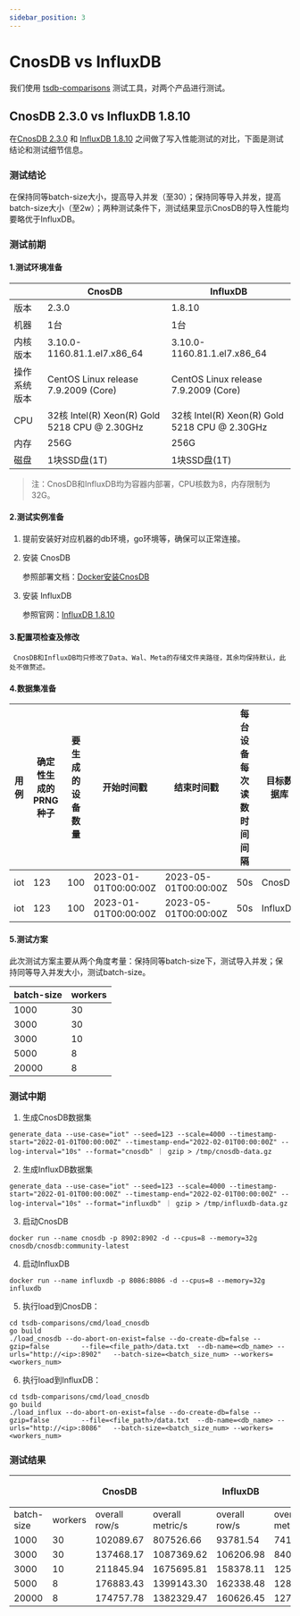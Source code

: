 ```yaml
---
sidebar_position: 3
---
```


# CnosDB vs InfluxDB

我们使用 [tsdb-comparisons](https://github.com/cnosdb/tsdb-comparisons) 测试工具，对两个产品进行测试。

## CnosDB 2.3.0 vs InfluxDB 1.8.10

在[CnosDB 2.3.0](https://github.com/cnosdb/cnosdb) 和 [InfluxDB 1.8.10](https://github.com/influxdata/influxdb) 之间做了写入性能测试的对比，下面是测试结论和测试细节信息。

### 测试结论

在保持同等batch-size大小，提高导入并发（至30）；保持同等导入并发，提高batch-size大小（至2w）；两种测试条件下，测试结果显示CnosDB的导入性能均要略优于InfluxDB。

### 测试前期
#### 1.测试环境准备
|            | CnosDB                                        | InfluxDB                                     |
| ---------- | --------------------------------------------- | -------------------------------------------- |
| 版本        | 2.3.0                                         |   1.8.10                                     |
| 机器        | 1台                                           |  1台                                         |             
| 内核版本    | 3.10.0-1160.81.1.el7.x86_64                   | 3.10.0-1160.81.1.el7.x86_64                  | 
| 操作系统版本 | CentOS Linux release 7.9.2009 (Core)          | CentOS Linux release 7.9.2009 (Core)         | 
| CPU        | 32核 Intel(R) Xeon(R) Gold 5218 CPU @ 2.30GHz | 32核 Intel(R) Xeon(R) Gold 5218 CPU @ 2.30GHz | 
| 内存        | 256G                                         |  256G                                         | 
| 磁盘        | 1块SSD盘(1T)                                  |  1块SSD盘(1T)                                  | 
>注：CnosDB和InfluxDB均为容器内部署，CPU核数为8，内存限制为32G。

#### 2.测试实例准备

1. 提前安装好对应机器的db环境，go环境等，确保可以正常连接。

2. 安装 CnosDB

   参照部署文档：[Docker安装CnosDB](../start/install.md)

3. 安装 InfluxDB

   参照官网：[InfluxDB 1.8.10](https://github.com/influxdata/influxdb) 

#### 3.配置项检查及修改

     CnosDB和InfluxDB均只修改了Data、Wal、Meta的存储文件夹路径，其余均保持默认，此处不做赘述。

#### 4.数据集准备

| 用例 | 确定性生成的PRNG种子 | 要生成的设备数量 | 开始时间戳             | 结束时间戳             | 每台设备每次读数时间间隔 | 目标数据库 | 数据量大小  | 数据行数    |
| --- | ------------------ | ------------- | -------------------- | -------------------- | -------------------- |---------- | --------- | ---------- |
| iot | 123                | 100           | 2023-01-01T00:00:00Z | 2023-05-01T00:00:00Z | 50s                  | CnosDB    | 8G        | 37,342,964 |
| iot | 123                | 100           | 2023-01-01T00:00:00Z | 2023-05-01T00:00:00Z | 50s                  | InfluxDB  | 8G        | 37,342,964 |

#### 5.测试方案

此次测试方案主要从两个角度考量：保持同等batch-size下，测试导入并发；保持同等导入并发大小，测试batch-size。

| batch-size | workers |
| ---------  |  ------ |
| 1000       |  30     |
| 3000       |  30     |
| 3000       |  10     |
| 5000       |  8      |
| 20000      |  8      |

### 测试中期

1. 生成CnosDB数据集
```shell
generate_data --use-case="iot" --seed=123 --scale=4000 --timestamp-start="2022-01-01T00:00:00Z" --timestamp-end="2022-02-01T00:00:00Z" --log-interval="10s" --format="cnosdb" ｜ gzip > /tmp/cnosdb-data.gz
```
2. 生成InfluxDB数据集
```shell
generate_data --use-case="iot" --seed=123 --scale=4000 --timestamp-start="2022-01-01T00:00:00Z" --timestamp-end="2022-02-01T00:00:00Z" --log-interval="10s" --format="influxdb" ｜ gzip > /tmp/influxdb-data.gz
```
3. 启动CnosDB
```shell
docker run --name cnosdb -p 8902:8902 -d --cpus=8 --memory=32g cnosdb/cnosdb:community-latest
```
4. 启动InfluxDB
```shell
docker run --name influxdb -p 8086:8086 -d --cpus=8 --memory=32g influxdb
```
5. 执行load到CnosDB：
```shell
cd tsdb-comparisons/cmd/load_cnosdb
go build
./load_cnosdb --do-abort-on-exist=false --do-create-db=false --gzip=false        --file=<file_path>/data.txt  --db-name=<db_name> --urls="http://<ip>:8902"   --batch-size=<batch_size_num> --workers=<workers_num>
```
6. 执行load到InfluxDB：
```shell
cd tsdb-comparisons/cmd/load_cnosdb
go build
./load_influx --do-abort-on-exist=false --do-create-db=false --gzip=false        --file=<file_path>/data.txt  --db-name=<db_name> --urls="http://<ip>:8086"   --batch-size=<batch_size_num> --workers=<workers_num>
```

### 测试结果

|            |         | CnosDB        |                  | InfluxDB      |                  | 性能倍数| 
| ---------- | ------- |-------------- | ---------------- | ------------- | ---------------- | ------ |
| batch-size | workers |overall row/s  | overall metric/s | overall row/s | overall metric/s |        |
| 1000       | 30      | 102089.67     | 807526.66        | 93781.54      | 741809.55        |  1.08  |
| 3000       | 30      | 137468.17     | 1087369.62       | 106206.98     | 840094.40        |  1.29  |
| 3000       | 10      | 211845.94     | 1675695.81       | 158378.11     | 1252766.68       |  1.33  |
| 5000       | 8       | 176883.43     | 1399143.30      | 162338.48     | 1284093.14        |  1.08  |
| 20000      | 8       | 174757.78     | 1382329.47       | 160626.45     | 1270551.00       |  1.08  |